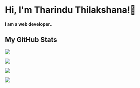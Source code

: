 <h1 align="left">Hi, I'm Tharindu Thilakshana!👋  </h1>
<h4 align="left">I am a web developer..</h3>

 
 
<h2 align="Left">My GitHub Stats </h2>

<p ><a href="https://github.com/anuraghazra/github-readme-stats"><img src="https://github-readme-stats.vercel.app/api/top-langs/?username=TharinduThilakshana&theme=tokyonight&layout=compact&hide_langs_below=1" /></a></p>

<p><img src="https://github-profile-trophy.vercel.app/?username=TharinduThilakshana&theme=discord&row=2&column=3"></p>

<p>
    <a href="https://github.com/anuraghazra/github-readme-stats"><img src="https://github-readme-stats.vercel.app/api?username=TharinduThilakshana&count_private=true&include_all_commits=true&show_icons=true&theme=tokyonight&custom_title=GitHub+Stats"></a>

<a href="https://github.com/denvercoder1/github-readme-streak-stats"><img src="https://github-readme-streak-stats.herokuapp.com?user=TharinduThilakshana&theme=tokyonight"></a>
</p>

